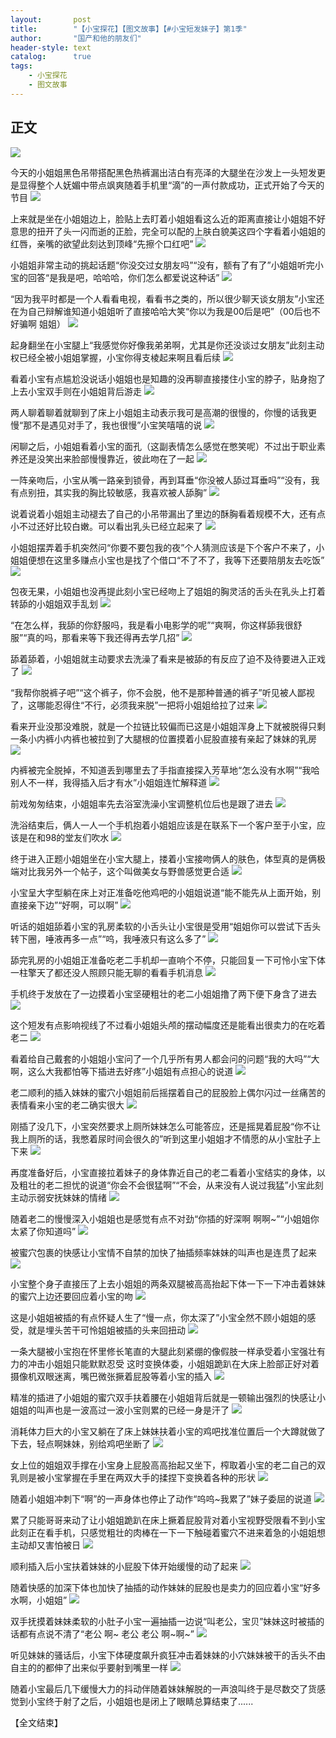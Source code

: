 ```yaml
---
layout:       post
title:        "【小宝探花】【图文故事】【#小宝短发妹子】第1季"
author:       "国产和他的朋友们"
header-style: text
catalog:      true
tags:
    - 小宝探花
    - 图文故事
---
```


## 正文

![](https://pj.oz0ays.app/tupian/forum/202408/16/160312sqw9bblq9kqv2dvq.gif)

今天的小姐姐黑色吊带搭配黑色热裤漏出洁白有亮泽的大腿坐在沙发上一头短发更是显得整个人妩媚中带点飒爽随着手机里“滴”的一声付款成功，正式开始了今天的节目
![](https://pj.oz0ays.app/tupian/forum/202408/16/160318ivbzcvvw29bccewf.gif)

上来就是坐在小姐姐边上，脸贴上去盯着小姐姐看这么近的距离直接让小姐姐不好意思的扭开了头一闪而逝的正脸，完全可以配的上肤白貌美这四个字看着小姐姐的红唇，亲嘴的欲望此刻达到顶峰“先擦个口红吧”
![](https://pj.oz0ays.app/tupian/forum/202408/16/160326h26anzams6nc4cno.gif)

小姐姐非常主动的挑起话题“你没交过女朋友吗”“没有，额有了有了”小姐姐听完小宝的回答“是我是吧，哈哈哈，你们怎么都爱说这种话”
![](https://pj.oz0ays.app/tupian/forum/202408/16/160333lg5jzf40f0m76c7k.gif)

“因为我平时都是一个人看看电视，看看书之类的，所以很少聊天谈女朋友”小宝还在为自己辩解谁知道小姐姐听了直接哈哈大笑“你以为我是00后是吧”（00后也不好骗啊 姐姐）
![](https://pj.oz0ays.app/tupian/forum/202408/16/160338wd6bobo6y5jh4r6e.gif)

起身翻坐在小宝腿上“我感觉你好像我弟弟啊，尤其是你还没谈过女朋友”此刻主动权已经全被小姐姐掌握，小宝你得支棱起来啊且看后续
![](https://pj.oz0ays.app/tupian/forum/202408/16/160342zsytc1js9j0vy33l.gif)

看着小宝有点尴尬没说话小姐姐也是知趣的没再聊直接搂住小宝的脖子，贴身抱了上去小宝双手则在小姐姐背后游走
![](https://pj.oz0ays.app/tupian/forum/202408/16/160348tq3y4lmmqzb42t5q.gif)

两人聊着聊着就聊到了床上小姐姐主动表示我可是高潮的很慢的，你慢的话我更慢“那不是遇见对手了，我也很慢”小宝笑嘻嘻的说
![](https://pj.oz0ays.app/tupian/forum/202408/16/160355gooy26p0sq1ihon2.gif)

闲聊之后，小姐姐看着小宝的面孔（这副表情怎么感觉在憋笑呢）不过出于职业素养还是没笑出来脸部慢慢靠近，彼此吻在了一起
![](https://pj.oz0ays.app/tupian/forum/202408/16/160400q449auawcc43ahrg.gif)

一阵亲吻后，小宝从嘴一路亲到锁骨，再到耳垂“你没被人舔过耳垂吗”“没有，我有点别扭，其实我的胸比较敏感，我喜欢被人舔胸”
![](https://pj.oz0ays.app/tupian/forum/202408/16/160412pew6b8xoiyexbwbt.gif)

说着说着小姐姐主动褪去了自己的小吊带漏出了里边的酥胸看着规模不大，还有点小不过还好比较白嫩。可以看出乳头已经立起来了
![](https://pj.oz0ays.app/tupian/forum/202408/16/160419tcuzezuxlax2fq22.gif)

小姐姐摆弄着手机突然问“你要不要包我的夜”个人猜测应该是下个客户不来了，小姐姐便想在这里多赚点小宝也是找了个借口“不了不了，我等下还要陪朋友去吃饭”
![](https://pj.oz0ays.app/tupian/forum/202408/16/160423ovtu8ltwknv7fy8h.gif)

包夜无果，小姐姐也没再提此刻小宝已经吻上了姐姐的胸灵活的舌头在乳头上打着转舔的小姐姐双手乱划
![](https://pj.oz0ays.app/tupian/forum/202408/16/160428yhwn2gshfg6ga2gj.gif)

“在怎么样，我舔的你舒服吗，我是看小电影学的呢”“爽啊，你这样舔我很舒服”“真的吗，那看来等下我还得再去学几招”
![](https://pj.oz0ays.app/tupian/forum/202408/16/160435ipqtpwpggyyyetgf.gif)

舔着舔着，小姐姐就主动要求去洗澡了看来是被舔的有反应了迫不及待要进入正戏了
![](https://pj.oz0ays.app/tupian/forum/202408/16/160442ejx1i6cit676qz2j.gif)

“我帮你脱裤子吧”“这个裤子，你不会脱，他不是那种普通的裤子”听见被人鄙视了，这哪能忍得住“不行，必须我来脱”一把将小姐姐给拉了过来
![](https://pj.oz0ays.app/tupian/forum/202408/16/160452xzie700kypigexki.gif)

看来开业没那没难脱，就是一个拉链比较偏而已这是小姐姐浑身上下就被脱得只剩一条小内裤小内裤也被拉到了大腿根的位置摸着小屁股直接有亲起了妹妹的乳房
![](https://pj.oz0ays.app/tupian/forum/202408/16/160457livlzuiziv2pacx3.gif)

内裤被完全脱掉，不知道丢到哪里去了手指直接探入芳草地“怎么没有水啊”“我哈别人不一样，我得插入后才有水”小姐姐连忙解释道
![](https://pj.oz0ays.app/tupian/forum/202408/16/160504a32baj2c5ak6bs33.gif)

前戏匆匆结束，小姐姐率先去浴室洗澡小宝调整机位后也是跟了进去
![](https://pj.oz0ays.app/tupian/forum/202408/16/160509oq6g8r9gwgcfiwfg.gif)

洗浴结束后，俩人一人一个手机抱着小姐姐应该是在联系下一个客户至于小宝，应该是在和98的堂友们吹水
![](https://pj.oz0ays.app/tupian/forum/202408/16/160514vuweamuukw888a9y.gif)

终于进入正题小姐姐坐在小宝大腿上，搂着小宝接吻俩人的肤色，体型真的是俩极端对比我另外一个帖子，这个叫做美女与野兽感觉更合适
![](https://pj.oz0ays.app/tupian/forum/202408/16/160522pl162el3wrcm7uo2.gif)

小宝呈大字型躺在床上对正准备吃他鸡吧的小姐姐说道“能不能先从上面开始，别直接亲下边”“好啊，可以啊”
![](https://pj.oz0ays.app/tupian/forum/202408/16/160527w0xq0grx0nnixwsf.gif)

听话的姐姐舔着小宝的乳房柔软的小舌头让小宝很是受用“姐姐你可以尝试下舌头转下圈，唾液再多一点”“呜，我唾液只有这么多了”
![](https://pj.oz0ays.app/tupian/forum/202408/16/160530nfd9r9p6vrcabprq.gif)

舔完乳房的小姐姐正准备吃老二手机却一直响个不停，只能回复一下可怜小宝下体一柱擎天了都还没人照顾只能无聊的看看手机消息
![](https://pj.oz0ays.app/tupian/forum/202408/16/160534iqqhx7xq2r211o21.gif)

手机终于发放在了一边摸着小宝坚硬粗壮的老二小姐姐撸了两下便下身含了进去
![](https://pj.oz0ays.app/tupian/forum/202408/16/160539cy7qoy1se9nsrquj.gif)

这个短发有点影响视线了不过看小姐姐头颅的摆动幅度还是能看出很卖力的在吃着老二
![](https://pj.oz0ays.app/tupian/forum/202408/16/160544wkbr8nxbg6n8f7in.gif)

看着给自己戴套的小姐姐小宝问了一个几乎所有男人都会问的问题“我的大吗”“大啊，这么大我都怕等下插进去好疼”小姐姐有点担心的说道
![](https://pj.oz0ays.app/tupian/forum/202408/16/160551el8gbc8lauzbghbz.gif)

老二顺利的插入妹妹的蜜穴小姐姐前后摇摆着自己的屁股脸上偶尔闪过一丝痛苦的表情看来小宝的老二确实很大
![](https://pj.oz0ays.app/tupian/forum/202408/16/160559xo4de4qwwzi2oee2.gif)

刚插了没几下，小宝突然要求上厕所妹妹怎么可能答应，还是摇晃着屁股“你不让我上厕所的话，我憋着尿时间会很久的”听到这里小姐姐才不情愿的从小宝肚子上下来
![](https://pj.oz0ays.app/tupian/forum/202408/16/160604q43qt5j4j3eze6eb.gif)

再度准备好后，小宝直接拉着妹子的身体靠近自己的老二看着小宝结实的身体，以及粗壮的老二担忧的说道“你会不会很猛啊”“不会，从来没有人说过我猛”小宝此刻主动示弱安抚妹妹的情绪
![](https://pj.oz0ays.app/tupian/forum/202408/16/160609loozxzqpqgjxpv1q.gif)

随着老二的慢慢深入小姐姐也是感觉有点不对劲“你插的好深啊 啊啊~”“小姐姐你太紧了你知道吗”
![](https://pj.oz0ays.app/tupian/forum/202408/16/160613oit7dyasjksk1ck7.gif)

被蜜穴包裹的快感让小宝情不自禁的加快了抽插频率妹妹的叫声也是连贯了起来
![](https://pj.oz0ays.app/tupian/forum/202408/16/160619iuz2zl77u2tikdo7.gif)

小宝整个身子直接压了上去小姐姐的两条双腿被高高抬起下体一下一下冲击着妹妹的蜜穴上边还要回应着小宝的吻
![](https://pj.oz0ays.app/tupian/forum/202408/16/160625y0gm1h6py8m89hmm.gif)

这是小姐姐被插的有点怀疑人生了“慢一点，你太深了”小宝全然不顾小姐姐的感受，就是埋头苦干可怜姐姐被插的头来回扭动
![](https://pj.oz0ays.app/tupian/forum/202408/16/160633amtxwwk01plyj1nf.gif)

一条大腿被小宝抱在怀里修长笔直的大腿此刻紧绷的像假肢一样承受着小宝强壮有力的冲击小姐姐只能默默忍受
这时变换体委，小姐姐跪趴在大床上脸部正好对着摄像机双眼迷离，嘴巴微张撅着屁股等着小宝的插入
![](https://pj.oz0ays.app/tupian/forum/202408/16/160642qn1rm4przlqqmjbm.gif)

精准的插进了小姐姐的蜜穴双手扶着腰在小姐姐背后就是一顿输出强烈的快感让小姐姐的叫声也是一波高过一波小宝则累的已经一身是汗了
![](https://pj.oz0ays.app/tupian/forum/202408/16/160648za00dzea3os6va6d.gif)

消耗体力巨大的小宝又躺在了床上妹妹扶着小宝的鸡吧找准位置后一个大蹲就做了下去，轻点啊妹妹，别给鸡吧坐断了
![](https://pj.oz0ays.app/tupian/forum/202408/16/160652wo02wewh5h2bsb0e.gif)

女上位的姐姐双手撑在小宝身上屁股高高抬起又坐下，榨取着小宝的老二自己的双乳则是被小宝掌握在手里在两双大手的揉捏下变换着各种的形状
![](https://pj.oz0ays.app/tupian/forum/202408/16/160655iwn2gt2k21lvnb2h.gif)

随着小姐姐冲刺下“啊”的一声身体也停止了动作“呜呜~我累了”妹子委屈的说道
![](https://pj.oz0ays.app/tupian/forum/202408/16/160701a1llg1lcpgzy15il.gif)

累了只能哥哥来动了让小姐姐跪趴在床上撅着屁股背对着小宝视野受限看不到小宝此刻正在看手机，只感觉粗壮的肉棒在一下一下触碰着蜜穴不进来着急的小姐姐想主动却又害怕被日
![](https://pj.oz0ays.app/tupian/forum/202408/16/160707d16b0b09kkzk1661.gif)

顺利插入后小宝扶着妹妹的小屁股下体开始缓慢的动了起来
![](https://pj.oz0ays.app/tupian/forum/202408/16/160710oj1wnqw9qwqcoqcx.gif)

随着快感的加深下体也加快了抽插的动作妹妹的屁股也是卖力的回应着小宝“好多水啊，小姐姐”
![](https://pj.oz0ays.app/tupian/forum/202408/16/160715jwn1ian1gng1a199.gif)

双手抚摸着妹妹柔软的小肚子小宝一遍抽插一边说“叫老公，宝贝”妹妹这时被插的话都有点说不清了“老公 啊~ 老公 老公 啊~啊~”
![](https://pj.oz0ays.app/tupian/forum/202408/16/160722zzz8wd5a1mrbncwx.gif)

听见妹妹的骚话后，小宝下体硬度飙升疯狂冲击着妹妹的小穴妹妹被干的舌头不由自主的的都伸了出来似乎要射到嘴里一样
![](https://pj.oz0ays.app/tupian/forum/202408/16/160727wqatfjllotbczjic.gif)

随着小宝最后几下缓慢大力的抖动伴随着妹妹解脱的一声浪叫终于是尽数交了货感觉到小宝终于射了之后，小姐姐也是闭上了眼睛总算结束了......

【全文结束】